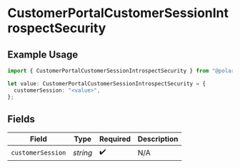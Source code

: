 # CustomerPortalCustomerSessionIntrospectSecurity

## Example Usage

```typescript
import { CustomerPortalCustomerSessionIntrospectSecurity } from "@polar-sh/sdk/models/operations/customerportalcustomersessionintrospect.js";

let value: CustomerPortalCustomerSessionIntrospectSecurity = {
  customerSession: "<value>",
};
```

## Fields

| Field              | Type               | Required           | Description        |
| ------------------ | ------------------ | ------------------ | ------------------ |
| `customerSession`  | *string*           | :heavy_check_mark: | N/A                |